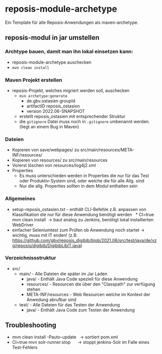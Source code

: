 # reposis-module-archetype

Ein Template für alle Reposis-Anwendungen als maven-archetype.

## reposis-modul in jar umstellen

### Archtype bauen, damit man ihn lokal einsetzen kann:
* reposis-module-archetype auschecken
* `mvn clean install`

### Maven Projekt erstellen
* reposis-Projekt, welches migriert werden soll, auschecken
  * `mvn archetype:generate`
    * de.gbv.ostasien groupId
    * artifactID reposis_ostasion
    * version 2022.06-SNAPSHOT
  * erstellt reposis_ostasien mit entsprechender Struktur
  * die `gitignore` Datei muss noch in `.gitignore` umbenannt werden. (liegt an einem Bug in Maven)

### Dateien

* Kopieren von save/webpages/ zu src/main/resources/META-INF/resources/
* Kopieren von resources/ zu src/main/resources
* Vorerst löschen von resources/log4j2.xml
* Properties
  * Es muss unterschieden werden in Properties die nur für das Test oder Produktiv-System sind, oder welche die für alle Allg. sind
  * Nur die allg. Properties sollten in dem Modul enthalten sein

### Allgemeines
  * setup-reposis_ostasien.txt - enthält CLI-Befehle z.B. anpassen von Klassifikation die nur für diese Anwendung benötigt werden
  * CI=true mvn clean install  -> baut analog zu Jenkins, benötigt lokal installierten WebDriver
  * einfacher Seleniumtest zum Prüfen ob Anwendung noch startet → wichtig, muss mit IT enden! (z.B. https://github.com/gbv/reposis_digibib/blob/2021.06/src/test/java/de/vzg/reposis/digibib/DigibibLibIT.java)

### Verzeichnissstruktur 

  * src/
    * main/ - Alle Dateien die später im Jar Laden
      * java/ - Enthält Java Code speziell für diese Anwendung
      * resources/ - Resourcen die über den "Classpath" zur verfügung stehen
      * META-INF/resources - Web Resourcen welche im Kontext der Anwedung abrufbar sind
    * test/ - Alle Dateien für das Testen der Anwendung
      * java/ - Enthält Java Code zum Testen der Anwendung  

## Troubleshooting
* mvn clean install -Pauto-update   -> sortiert pom.xml
* CI=true mvn solr-runner:stop      -> stoppt jenkins-Solr im Falle eines Test-Fehlers 
